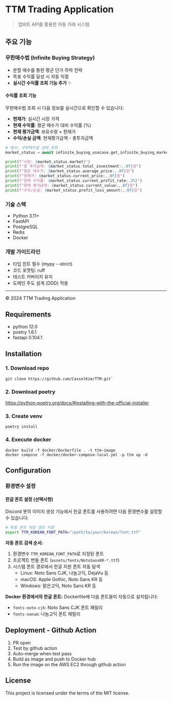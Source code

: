 # TTM Trading Application

> 업비트 API를 활용한 자동 거래 시스템

## 주요 기능

### 무한매수법 (Infinite Buying Strategy)
- 분할 매수를 통한 평균 단가 하락 전략
- 목표 수익률 달성 시 자동 익절
- **실시간 수익률 조회 기능 추가** ✨

#### 수익률 조회 기능
무한매수법 조회 시 다음 정보를 실시간으로 확인할 수 있습니다:
- **현재가**: 실시간 시장 가격
- **현재 수익률**: 평균 매수가 대비 수익률 (%)
- **현재 평가금액**: 보유수량 × 현재가
- **수익/손실 금액**: 현재평가금액 - 총투자금액

```python
# 예시: 무한매수법 상태 조회
market_status = await infinite_buying_usecase.get_infinite_buying_market_status("KRW-BTC")

print(f"시장: {market_status.market}")
print(f"총 투자금액: {market_status.total_investment:,.0f}원")
print(f"평균 매수가: {market_status.average_price:,.0f}원")
print(f"현재가: {market_status.current_price:,.0f}원")
print(f"현재 수익률: {market_status.current_profit_rate:.2%}")
print(f"현재 평가금액: {market_status.current_value:,.0f}원")
print(f"수익/손실: {market_status.profit_loss_amount:,.0f}원")
```

### 기술 스택
- Python 3.11+
- FastAPI
- PostgreSQL
- Redis
- Docker

### 개발 가이드라인
- 타입 힌트 필수 (mypy --strict)
- 코드 포맷팅: ruff
- 테스트 커버리지 유지
- 도메인 주도 설계 (DDD) 적용

---

© 2024 TTM Trading Application

## Requirements
- python 12.0
- poetry 1.6.1
- fastapi 0.104.1


## Installation
### 1. Download repo
```
git clone https://github.com/CasselKim/TTM.git`
```

### 2. Download poetry
https://python-poetry.org/docs/#installing-with-the-official-installer

### 3. Create venv
```
poetry install
```

### 4. Execute docker
```
docker build -f docker/Dockerfile . -t ttm-image
docker compose -f docker/docker-compose-local.yml -p ttm up -d
```

## Configuration

### 환경변수 설정

#### 한글 폰트 설정 (선택사항)
Discord 봇의 이미지 생성 기능에서 한글 폰트를 사용하려면 다음 환경변수를 설정할 수 있습니다:

```bash
# 특정 폰트 파일 경로 지정
export TTM_KOREAN_FONT_PATH="/path/to/your/korean/font.ttf"
```

**자동 폰트 검색 순서:**
1. 환경변수 `TTM_KOREAN_FONT_PATH`로 지정된 폰트
2. 프로젝트 번들 폰트 (`assets/fonts/NotoSansKR-*.ttf`)
3. 시스템 폰트 경로에서 한글 지원 폰트 자동 탐색
   - Linux: Noto Sans CJK, 나눔고딕, DejaVu 등
   - macOS: Apple Gothic, Noto Sans KR 등
   - Windows: 맑은고딕, Noto Sans KR 등

**Docker 환경에서의 한글 폰트:**
Dockerfile에 다음 폰트들이 자동으로 설치됩니다:
- `fonts-noto-cjk`: Noto Sans CJK 폰트 패밀리
- `fonts-nanum`: 나눔고딕 폰트 패밀리

## Deployment - Github Action
1. PR open
2. Test by github action
3. Auto-merge when test pass
4. Build as image and push to Docker hub
5. Run the image on the AWS EC2 through github action

## License
This project is licensed under the terms of the MIT license.
